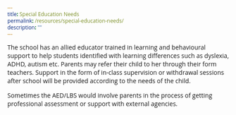 ```yaml
---
title: Special Education Needs
permalink: /resources/special-education-needs/
description: ""
---
```

<style type="text/css">
@import url('https://fonts.googleapis.com/css2?family=Open+Sans&display=swap');  

body, * { font-family: 'Open Sans', sans-serif !important; }
.bp-container h1 { letter-spacing: normal !important; font-weight: 300 !important;}
</style>
The school has an allied educator trained in learning and behavioural support to help students identified with learning differences such as dyslexia, ADHD, autism etc. Parents may refer their child to her through their form teachers. Support in the form of in-class supervision or withdrawal sessions after school will be provided according to the needs of the child.

Sometimes the AED/LBS would involve parents in the process of getting professional assessment or support with external agencies.